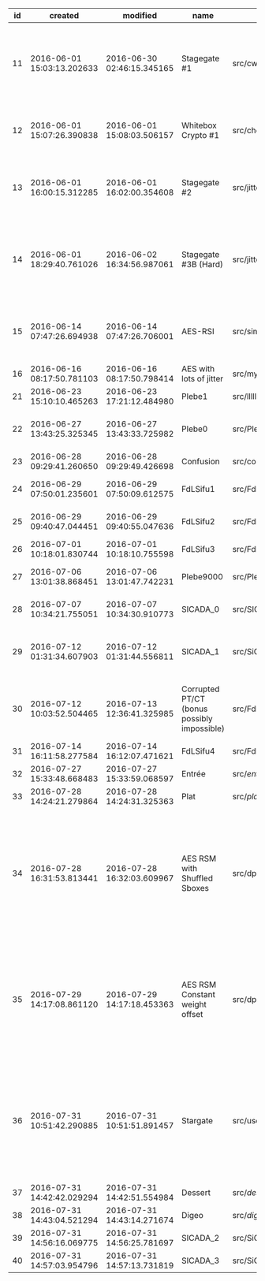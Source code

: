 |id |created                   |modified                  |name                                       |source_file                |trace_file        |key_hash                                                        |summary                                                                                                                                                   |link                                   |points_first|points_second|points|owner_id|cpa_image|submission_id|status|trace_file_secret|firmware_file                 |ttest_image|
|---|--------------------------|--------------------------|-------------------------------------------|---------------------------|------------------|----------------------------------------------------------------|----------------------------------------------------------------------------------------------------------------------------------------------------------|---------------------------------------|------------|-------------|------|--------|---------|-------------|------|-----------------|------------------------------|-----------|
|11 |2016-06-01 15:03:13.202633|2016-06-30 02:46:15.345165|Stagegate #1                               |src/cw_stagegate1_aes.zip  |trace/traces57.7z |fe031047bfef44a05323287f684d4bdeaf539ebd868f7643c62623813609d929|A very straight-forward AES-128 implementation written in C. Standard CPA attack should work.                                                             |                                       |10          |10           |10    |7       |         |57           |8     |                 |firmware/firmware_U2jhvgr.hex |           |
|12 |2016-06-01 15:07:26.390838|2016-06-01 15:08:03.506157|Whitebox Crypto #1                         |src/ches_wb_challenge.tgz  |                  |24ecb6e4e3e031694f49570a424d5558ead9cee3060321bdc6cfb59021ae586c|A whitebox AES-128, with provided C source and Linux binary.                                                                                              |https://eprint.iacr.org/2015/753.pdf   |100         |100          |100   |7       |         |56           |8     |                 |firmware/ches_wb_challenge.tgz|           |
|13 |2016-06-01 16:00:15.312285|2016-06-01 16:02:00.354608|Stagegate #2                               |src/jitterbug_crypto_1.zip |trace/traces58.7z |92d785bd52795b60f192131c316c5d170781f965a17c730ef3d956ba9a44a680|AES-128 in C with a tiny bit of random jitter before the encryption happens.                                                                              |                                       |10          |10           |10    |7       |         |58           |8     |                 |firmware/firmware_oSGEc34.hex |           |
|14 |2016-06-01 18:29:40.761026|2016-06-02 16:34:56.987061|Stagegate #3B (Hard)                       |src/jitterbug2.zip         |trace/traces62.7z |56f9e77943b5ac30924664d92286fd84ceac513da4416789be34a9acefc5ce06|AES-128 in C with additional pseudo-random S-Box lookups. Hard because trace does not cover entire S-Box operation.                                       |                                       |10          |10           |10    |7       |         |62           |8     |                 |firmware/firmware_TejXuSU.hex |           |
|15 |2016-06-14 07:47:26.694938|2016-06-14 07:47:26.706001|AES-RSI                                    |src/simple-aes-rsi-r0.zip  |trace/traces63.7z |98ea375c71a2e8f64fd3a0de1a1fc59c741636c60ea58d1a8eac0b6b79956090|AES with Random Starting Index shuffling countermeasure on SubBytes                                                                                       |                                       |50          |30           |10    |22      |         |63           |8     |                 |firmware/firmware_p8kiDkL.hex |           |
|16 |2016-06-16 08:17:50.781103|2016-06-16 08:17:50.798414|AES with lots of jitter                    |src/my3_UoP6X5t.zip        |trace/traces82.7z |ad7f0ce6e5f09ee1ad0a276b0f17101929be631a33029129ba02eebc902e9622|Everyday I'm jittering ...                                                                                                                                |                                       |50          |30           |10    |35      |         |82           |8     |                 |firmware/firmware_GBZHPqi.hex |           |
|21 |2016-06-23 15:10:10.465263|2016-06-23 17:21:12.484980|Plebe1                                     |src/lllllll1_EmN37NF.zip   |trace/traces119.7z|63c57c877f1945b3270a6f624d900cb9a73776c37ac165695f264a6b9e067553|Almost state-of-the-art AES                                                                                                                               |                                       |50          |30           |10    |31      |         |119          |8     |                 |firmware/firmware_wDsXrW9.hex |           |
|22 |2016-06-27 13:43:25.325345|2016-06-27 13:43:33.725982|Plebe0                                     |src/Plebe0.zip             |trace/traces124.7z|8806be1899f1b52d1741ae50665030036d07c7535f334c50d7707fd0ccdd826f|You have zero chance of finding the secret!                                                                                                               |                                       |50          |30           |10    |31      |         |124          |8     |                 |firmware/firmware_O1Mz6od.hex |           |
|23 |2016-06-28 09:29:41.260650|2016-06-28 09:29:49.426698|Confusion                                  |src/confusion.zip          |trace/traces133.7z|1cac94c0bbf5b52ab21f63f476498b46f3eb20b1295bd7b229dbfc4f45bef569|Who needs masking ...                                                                                                                                     |                                       |50          |30           |10    |35      |         |133          |8     |                 |firmware/firmware_glSGmAT.hex |           |
|24 |2016-06-29 07:50:01.235601|2016-06-29 07:50:09.612575|FdLSifu1                                   |src/FdLSifu1.zip           |trace/traces141.7z|f3eae79c70f73b5bfd508191cdafce8de3855ddc11824e077803642ffed6b6f1|Shuffle and partial random ...                                                                                                                            |                                       |50          |30           |10    |19      |         |141          |8     |                 |firmware/firmware_3nMhSSQ.hex |           |
|25 |2016-06-29 09:40:47.044451|2016-06-29 09:40:55.047636|FdLSifu2                                   |src/FdLSifu2.zip           |trace/traces142.7z|66174724d03a468cdad7b8605725954cc724386bba0e716a871340f1cb826c47|Harder Better Slower Stronger :)                                                                                                                          |                                       |50          |30           |10    |19      |         |142          |8     |                 |firmware/firmware_UTcEGk1.hex |           |
|26 |2016-07-01 10:18:01.830744|2016-07-01 10:18:10.755598|FdLSifu3                                   |src/FdLSifu3.zip           |trace/traces154.7z|221656ce627d790b32ce3d8b746f631a6840a1ca1a2dc0061e50de8ffe8c36f1|Mobile Armored Strike Kommand                                                                                                                             |https://goo.gl/PFGiZl                  |50          |30           |10    |19      |         |154          |8     |                 |firmware/firmware_PpVXbRQ.hex |           |
|27 |2016-07-06 13:01:38.868451|2016-07-06 13:01:47.742231|Plebe9000                                  |src/Plebe2.zip             |trace/traces162.7z|85ae2b3522a5b13e85460efbcc35cffce979d775f1af873b2b9db63d0d8e070e|The prouff that inverse is over 9000!!!                                                                                                                   |http://goo.gl/w7iXf                    |50          |30           |10    |31      |         |162          |8     |                 |firmware/firmware_UKojT31.hex |           |
|28 |2016-07-07 10:34:21.755051|2016-07-07 10:34:30.910773|SICADA_0                                   |src/SICADA_0_eSEG7Vy.zip   |trace/traces167.7z|418f05a7d892f1d77f53657291278f1bdeed9ff697bebcf4ad29bd824f308797|Eight Shuffling AES Implementations                                                                                                                       |                                       |50          |30           |10    |20      |         |167          |8     |                 |firmware/firmware_Cy35NIA.hex |           |
|29 |2016-07-12 01:31:34.607903|2016-07-12 01:31:44.556811|SICADA_1                                   |src/SiCADA_1.1.zip         |trace/traces181.7z|dba6b9f2f6e683ccfd2d600636e738bf83f0897b2ddfdf6e4cd86bc13c485507|Eight Shuffling AES Implementations with random jitter                                                                                                    |                                       |50          |30           |10    |20      |         |181          |8     |                 |firmware/firmware_dVDMKaq.hex |           |
|30 |2016-07-12 10:03:52.504465|2016-07-13 12:36:41.325985|Corrupted PT/CT (bonus possibly impossible)|src/FdLSifuABHV.zip        |trace/traces183.7z|f2061b11a6ff815dc6eb45ec4dcea1337e4c0a02da222423d817e9fc9777e08f|PT data is corrupt. Originally submitted as "FdLSifuABHV" by Nabil.                                                                                       |                                       |50          |30           |10    |7       |         |183          |8     |                 |firmware/firmware_GUGDiMO.hex |           |
|31 |2016-07-14 16:11:58.277584|2016-07-14 16:12:07.471621|FdLSifu4                                   |src/FdLSifu_4.zip          |trace/traces186.7z|bad287af896c4ec7e896b3bd1fe2d9a738677e35e656c077b91526b6ddaec8ac|A little bit of this a little bit of that                                                                                                                 |                                       |50          |30           |10    |19      |         |186          |8     |                 |firmware/firmware_gqJXwnB.hex |           |
|32 |2016-07-27 15:33:48.668483|2016-07-27 15:33:59.068597|Entrée                                     |src/_entrée_.zip           |trace/traces291.7z|553bf80fbe51e8f43a3dd8c8b3a438f16cb4990a72c45ed5a6177dfa64ab4955|                                                                                                                                                          |                                       |50          |30           |10    |27      |         |291          |8     |                 |firmware/firmware_2FwNv2h.hex |           |
|33 |2016-07-28 14:24:21.279864|2016-07-28 14:24:31.325363|Plat                                       |src/_plat_.zip             |trace/traces336.7z|62ad4cbb6885713ed34e784ce2721a728c19641e09b3412c9c6e61a82d02ed28|                                                                                                                                                          |                                       |50          |30           |10    |27      |         |336          |8     |                 |firmware/firmware_5FXsj5P.hex |           |
|34 |2016-07-28 16:31:53.813441|2016-07-28 16:32:03.609967|AES RSM with Shuffled Sboxes               |src/dpav42.zip             |trace/traces356.7z|9a07c233fbe832d79fcdf9050428ea1e6852a5266d3192caad8c71a82c9f9c2e|It's an assembler-coded AES-RSM with Shuffled SBoxes. The code comes from the DPA Contest V4.2. It is slightly modified in order to fit in the xmega card.|http://www.dpacontest.org/v4/42_doc.php|50          |30           |10    |43      |         |356          |8     |                 |firmware/firmware_oLZ6L3p.hex |           |
|35 |2016-07-29 14:17:08.861120|2016-07-29 14:17:18.453363|AES RSM Constant weight offset             |src/dpav42plus_suZmOiR.zip |trace/traces390.7z|d209885681e934f90ed3047e652a2c1d1914ef3e5b7f2505a8aa5fb150348b0b|It's an assembler-coded modified version of the DPA Contest V4.2. It uses offset with constant Hamming weight and shuffled Mix Columns                    |                                       |50          |30           |10    |43      |         |390          |8     |                 |firmware/firmware_5qS7b9k.hex |           |
|36 |2016-07-31 10:51:42.290885|2016-07-31 10:51:51.891457|Stargate                                   |src/user_crypto_ZSOneQu.zip|trace/traces422.7z|9b7c75ce6c4cf49c006169d6595465b00e9623269dc3837f1c5e2b5b0c46d7dc|Random shuffling computation, masked computation, dummy computations with fake key but real plaintext, unifomly shaped trace                              |                                       |50          |30           |10    |62      |         |422          |8     |                 |firmware/firmware_i5lxefz.hex |           |
|37 |2016-07-31 14:42:42.029294|2016-07-31 14:42:51.554984|Dessert                                    |src/_dessert_.zip          |trace/traces441.7z|0ba3b5b27e939606b832c575c1e7a649831d85379982fb9d3e137353d9cf1a4a|                                                                                                                                                          |                                       |50          |30           |10    |27      |         |441          |8     |                 |firmware/firmware_vFbOrrw.hex |           |
|38 |2016-07-31 14:43:04.521294|2016-07-31 14:43:14.271674|Digeo                                      |src/_digeo_.zip            |trace/traces426.7z|6f1da077bdbba0ca31ff369a6f830271c6d4a9f340c812efa7ca1cdc65a29ca7|                                                                                                                                                          |                                       |50          |30           |10    |27      |         |426          |8     |                 |firmware/firmware_eo5Uxes.hex |           |
|39 |2016-07-31 14:56:16.069775|2016-07-31 14:56:25.781697|SICADA_2                                   |src/SiCADA_2.3.zip         |trace/traces432.7z|61de64d951e3d417068eea057dd53540549e9b0a9d01b2f08e44a3bf928a5c34|                                                                                                                                                          |                                       |50          |30           |10    |20      |         |432          |8     |                 |firmware/firmware_Sa5TO4B.hex |           |
|40 |2016-07-31 14:57:03.954796|2016-07-31 14:57:13.731819|SICADA_3                                   |src/SiCADA_2.4.zip         |trace/traces433.7z|19b1efcb77476cc105515a5a102d69c43675f64e146bf94cef8df596c1cc9b6e|                                                                                                                                                          |                                       |50          |30           |10    |20      |         |433          |8     |                 |firmware/firmware_TM227pA.hex |
